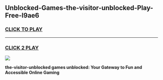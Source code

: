 
## Unblocked-Games-the-visitor-unblocked-Play-Free-l9ae6
<h3>
<a href="https://premium76.site?title=the-visitor-unblocked&ref=18A1">CLICK TO PLAY</a></h3>
<hr>

<h3>
<a href="https://premium76.site?title=the-visitor-unblocked&ref=18A1">CLICK 2 PLAY</a>
  
</h3>

<a href="https://premium76.site?title=the-visitor-unblocked&ref=18A1"><img src="https://clearcache.store/games.png"></a>


**the-visitor-unblocked games unblocked: Your Gateway to Fun and Accessible Online Gaming**
